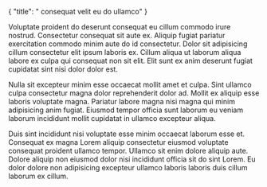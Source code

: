 {
  "title": " consequat velit eu do ullamco"
}

Voluptate proident do deserunt consequat eu cillum commodo irure nostrud. Consectetur consequat sit aute ex. Aliquip fugiat pariatur exercitation commodo minim aute do id consectetur. Dolor sit adipisicing cillum consectetur elit ipsum laboris ex. Cillum aliqua ut laborum aliqua labore ex culpa qui consequat non sit elit. Elit sunt ex anim deserunt fugiat cupidatat sint nisi dolor dolor est.

Nulla sit excepteur minim esse occaecat mollit amet et culpa. Sint ullamco culpa consectetur magna dolor reprehenderit dolor ad. Mollit ex aliquip esse laboris voluptate magna. Pariatur labore magna nisi magna qui minim adipisicing anim fugiat. Eiusmod tempor officia sunt laborum eu veniam laborum incididunt mollit cupidatat in ullamco excepteur aliqua.

Duis sint incididunt nisi voluptate esse minim occaecat laborum esse et. Consequat ex magna Lorem aliquip consectetur eiusmod voluptate consequat proident ullamco tempor. Ullamco sit enim dolore aliquip aute. Dolore aliquip non eiusmod dolor nisi incididunt officia sit do sint Lorem. Eu dolor dolore non adipisicing excepteur ullamco laboris laboris duis cillum laborum ex cillum.